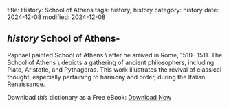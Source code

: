 title: History: School of Athens
tags: history, history
category: history
date: 2024-12-08
modified: 2024-12-08

## _history_  School of Athens-
Raphael painted   School of
  Athens \ after he arrived in Rome,   1510-
1511.
  The
  School of Athens \ depicts a gathering of ancient philosophers,
  including Plato, Aristotle, and Pythagoras.  This work illustrates
  the revival of classical thought, especially pertaining to harmony
  and order, during the Italian Renaissance.



Download *this* dictionary as a Free eBook: [Download Now]({static}static/CairnsHistoryDictionary.pdf)

